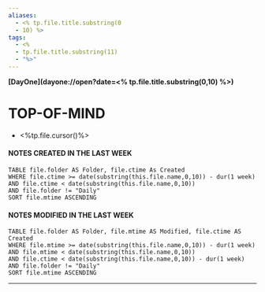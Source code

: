 ```yaml
---
aliases:
  - <% tp.file.title.substring(0
  - 10) %>
tags:
  - <%
  - tp.file.title.substring(11)
  - "%>"
---
```

**[DayOne](dayone://open?date=<% tp.file.title.substring(0,10) %>)**

# TOP-OF-MIND
- <%tp.file.cursor()%> 

#### NOTES CREATED IN THE LAST WEEK
``` dataview
TABLE file.folder AS Folder, file.ctime As Created
WHERE file.ctime >= date(substring(this.file.name,0,10)) - dur(1 week) 
AND file.ctime < date(substring(this.file.name,0,10)) 
AND file.folder != "Daily"
SORT file.mtime ASCENDING
```

#### NOTES MODIFIED IN THE LAST WEEK
``` dataview
TABLE file.folder AS Folder, file.mtime AS Modified, file.ctime AS Created
WHERE file.mtime >= date(substring(this.file.name,0,10)) - dur(1 week)
AND file.mtime < date(substring(this.file.name,0,10))
AND file.ctime < date(substring(this.file.name,0,10)) - dur(1 week)
AND file.folder != "Daily"
SORT file.mtime ASCENDING
```
---
